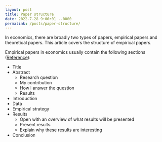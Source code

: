 ```yaml
---
layout: post
title: Paper structure
date: 2022-7-28 9:00:01 --0000
permalink: /posts/paper-structure/
---
```


In economics, there are broadly two types of papers, empirical papers and theoretical papers. This article covers the structure of empirical papers.

Empirical papers in economics usually contain the following sections ([Reference](https://twp.duke.edu/sites/twp.duke.edu/files/file-attachments/econ.original.pdf)):
- Title
- Abstract
    - Research question
    - My contribution
    - How I answer the question
    - Results
- Introduction
- Data
- Empirical strategy
- Results
    - Open with an overview of what results will be presented
    - Present results
    - Explain why these results are interesting
- Conclusion